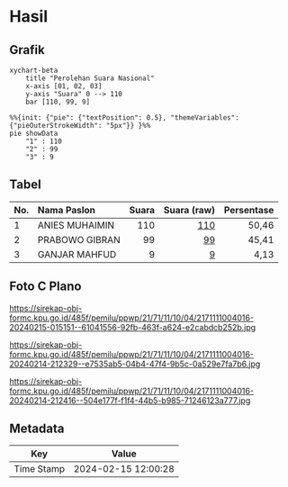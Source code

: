 # Hasil

## Grafik

```mermaid
xychart-beta
    title "Perolehan Suara Nasional"
    x-axis [01, 02, 03]
    y-axis "Suara" 0 --> 110
    bar [110, 99, 9]
```

```mermaid
%%{init: {"pie": {"textPosition": 0.5}, "themeVariables": {"pieOuterStrokeWidth": "5px"}} }%%
pie showData
    "1" : 110
    "2" : 99
    "3" : 9
```

## Tabel

| No. | Nama Paslon    | Suara | Suara (raw) | Persentase |
|:--- |:-------------- | -----:| -----------:| ----------:|
| 1   | ANIES MUHAIMIN | 110   | [110][p-1]  | 50,46      |
| 2   | PRABOWO GIBRAN | 99    | [99][p-2]   | 45,41      |
| 3   | GANJAR MAHFUD  | 9     | [9][p-3]    | 4,13       |


[p-1]: https://github.com/gigit-pemilu/pemilu-2024/blob/main/pilpres/hitung-suara/sub/21-kepulauan-riau/sub/71-kota-batam/sub/11-sagulung/sub/1004-sagulung-kota/sub/016-tps/sub/paslon-1.txt
[p-2]: https://github.com/gigit-pemilu/pemilu-2024/blob/main/pilpres/hitung-suara/sub/21-kepulauan-riau/sub/71-kota-batam/sub/11-sagulung/sub/1004-sagulung-kota/sub/016-tps/sub/paslon-2.txt
[p-3]: https://github.com/gigit-pemilu/pemilu-2024/blob/main/pilpres/hitung-suara/sub/21-kepulauan-riau/sub/71-kota-batam/sub/11-sagulung/sub/1004-sagulung-kota/sub/016-tps/sub/paslon-3.txt

## Foto C Plano

https://sirekap-obj-formc.kpu.go.id/485f/pemilu/ppwp/21/71/11/10/04/2171111004016-20240215-015151--61041556-92fb-463f-a624-e2cabdcb252b.jpg

https://sirekap-obj-formc.kpu.go.id/485f/pemilu/ppwp/21/71/11/10/04/2171111004016-20240214-212329--e7535ab5-04b4-47f4-9b5c-0a529e7fa7b6.jpg

https://sirekap-obj-formc.kpu.go.id/485f/pemilu/ppwp/21/71/11/10/04/2171111004016-20240214-212416--504e177f-f1f4-44b5-b985-71246123a777.jpg


## Metadata

| Key        | Value               |
| ---------- | ------------------- |
| Time Stamp | 2024-02-15 12:00:28 |



